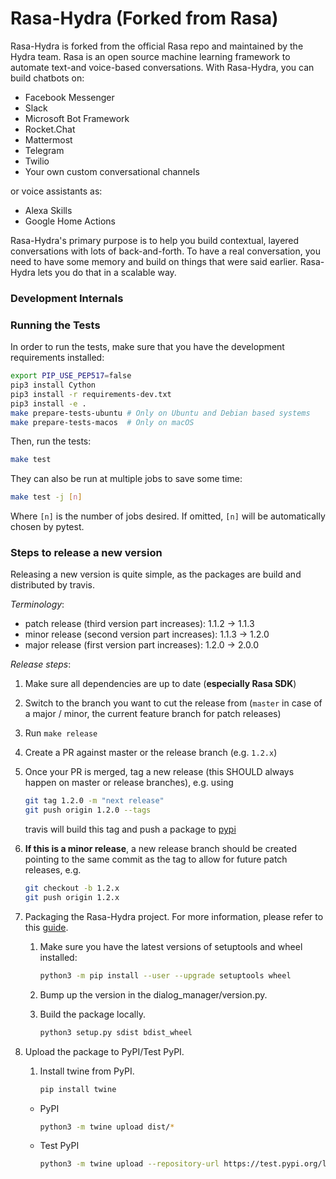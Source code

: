 # Rasa-Hydra (Forked from Rasa)

Rasa-Hydra is forked from the official Rasa repo and maintained by the Hydra team. Rasa is an open source machine learning framework to automate text-and voice-based conversations. With Rasa-Hydra, you can build chatbots on:
- Facebook Messenger
- Slack
- Microsoft Bot Framework
- Rocket.Chat
- Mattermost
- Telegram
- Twilio
- Your own custom conversational channels

or voice assistants as:
- Alexa Skills
- Google Home Actions

Rasa-Hydra's primary purpose is to help you build contextual, layered
conversations with lots of back-and-forth. To have a real conversation,
you need to have some memory and build on things that were said earlier.
Rasa-Hydra lets you do that in a scalable way.

### Development Internals
### Running the Tests
In order to run the tests, make sure that you have the development requirements installed:
```bash
export PIP_USE_PEP517=false
pip3 install Cython
pip3 install -r requirements-dev.txt
pip3 install -e .
make prepare-tests-ubuntu # Only on Ubuntu and Debian based systems
make prepare-tests-macos  # Only on macOS
```

Then, run the tests:
```bash
make test
```

They can also be run at multiple jobs to save some time:
```bash
make test -j [n]
```

Where `[n]` is the number of jobs desired. If omitted, `[n]` will be automatically chosen by pytest.

### Steps to release a new version
Releasing a new version is quite simple, as the packages are build and distributed by travis.

*Terminology*:
* patch release (third version part increases): 1.1.2 -> 1.1.3
* minor release (second version part increases): 1.1.3 -> 1.2.0
* major release (first version part increases): 1.2.0 -> 2.0.0

*Release steps*:
1. Make sure all dependencies are up to date (**especially Rasa SDK**)
2. Switch to the branch you want to cut the release from (`master` in case of a major / minor, the current feature branch for patch releases) 
3. Run `make release`
4. Create a PR against master or the release branch (e.g. `1.2.x`)
5. Once your PR is merged, tag a new release (this SHOULD always happen on master or release branches), e.g. using
    ```bash
    git tag 1.2.0 -m "next release"
    git push origin 1.2.0 --tags
    ```
    travis will build this tag and push a package to [pypi](https://pypi.python.org/pypi/rasa)
6. **If this is a minor release**, a new release branch should be created pointing to the same commit as the tag to allow for future patch releases, e.g.
    ```bash
    git checkout -b 1.2.x
    git push origin 1.2.x
    ```
6. Packaging the Rasa-Hydra project. For more information, please refer to this [guide](https://packaging.python.org/tutorials/packaging-projects/).
    1. Make sure you have the latest versions of setuptools and wheel installed:
        ```bash
        python3 -m pip install --user --upgrade setuptools wheel
        ```
       
    2. Bump up the version in the dialog_manager/version.py.
       
    3. Build the package locally.
        ```bash
        python3 setup.py sdist bdist_wheel
        ```
7. Upload the package to PyPI/Test PyPI.
    1. Install twine from PyPI.
       ```bash
       pip install twine
       ```

    *  PyPI
        ```bash
        python3 -m twine upload dist/*
        ```
    * Test PyPI
        ```bash
        python3 -m twine upload --repository-url https://test.pypi.org/legacy/ dist/*
        ```